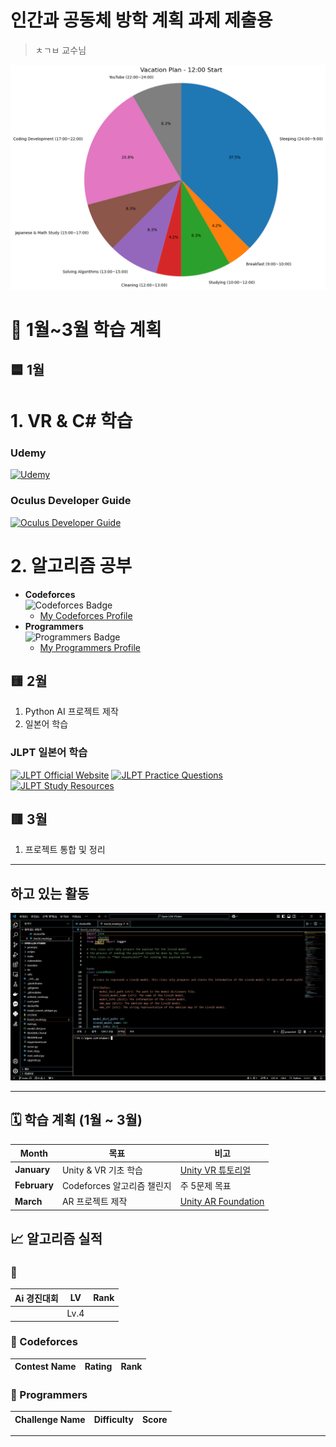 # 인간과 공동체 방학 계획 과제 제출용
> ㅊㄱㅂ 교수님


<img src="photo/다운로드.png" alt="plan" width="600">

# 📅 1월~3월 학습 계획

## 🟦 1월
# 1. VR & C# 학습
### Udemy  
[![Udemy](https://img.shields.io/badge/Udemy-VR%20for%20Beginners-orange?logo=udemy&logoColor=white)](https://www.udemy.com/course/vr-development/)
### Oculus Developer Guide  
[![Oculus Developer Guide](https://img.shields.io/badge/Oculus-Developer%20Guide-black?logo=oculus&logoColor=white)](https://developer.oculus.com/documentation/unity/)

# 2. 알고리즘 공부  
   - **Codeforces**  
     ![Codeforces Badge](https://img.shields.io/badge/Codeforces-Algorithm-blue?logo=codeforces&logoColor=white)  
     - [My Codeforces Profile](https://codeforces.com/profile/YourUsername)  
   - **Programmers**  
     ![Programmers Badge](https://img.shields.io/badge/Programmers-Algorithm-brightgreen?logo=google)  
     - [My Programmers Profile](https://programmers.co.kr/learn/challenges?tab=all_challenges)

## 🟨 2월
1. Python AI 프로젝트 제작
2. 일본어 학습
### JLPT 일본어 학습

[![JLPT Official Website](https://img.shields.io/badge/JLPT-Official%20Site-red?logo=googlechrome&logoColor=white)](https://www.jlpt.jp/e/)
[![JLPT Practice Questions](https://img.shields.io/badge/JLPT-Practice%20Questions-green?logo=bookstack&logoColor=white)](https://www.jlpt.jp/e/samples/forlearners.html)
[![JLPT Study Resources](https://img.shields.io/badge/JLPT-Study%20Resources-blue?logo=internetexplorer&logoColor=white)](https://jlptsensei.com/)

## 🟥 3월
1. 프로젝트 통합 및 정리
---
## 하고 있는 활동

<img src="photo/다운로드1.png" alt="헷" width="600">

---
## 🗓 학습 계획 (1월 ~ 3월)
| Month      | 목표                      | 비고                                 |
|------------|---------------------------|--------------------------------------|
| **January**| Unity & VR 기초 학습       | [Unity VR 튜토리얼](https://learn.unity.com/) |
| **February**| Codeforces 알고리즘 챌린지 | 주 5문제 목표                        |
| **March**   | AR 프로젝트 제작           | [Unity AR Foundation](https://learn.unity.com/tutorial/ar-foundation) |


## 📈 알고리즘 실적

### 🔹 
| Ai 경진대회         | LV  | Rank   |
|--------------------|---------|--------|
|                    | Lv.4       |   |
### 🔹 Codeforces
| Contest Name       | Rating  | Rank   |
|--------------------|---------|--------|

### 🔹 Programmers
| Challenge Name          | Difficulty | Score  |
|-------------------------|------------|--------|

---


